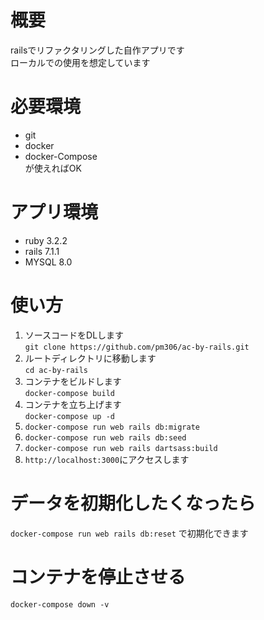 # 概要
railsでリファクタリングした自作アプリです  
ローカルでの使用を想定しています

# 必要環境
* git  
* docker  
* docker-Compose  
が使えればOK

# アプリ環境
* ruby 3.2.2  
* rails 7.1.1  
* MYSQL 8.0  

# 使い方

1. ソースコードをDLします  
`git clone https://github.com/pm306/ac-by-rails.git`
2. ルートディレクトリに移動します  
`cd ac-by-rails`
4. コンテナをビルドします  
`docker-compose build`
6. コンテナを立ち上げます  
`docker-compose up -d`
8. `docker-compose run web rails db:migrate`
9. `docker-compose run web rails db:seed`
10. `docker-compose run web rails dartsass:build`
11. `http://localhost:3000`にアクセスします

# データを初期化したくなったら
`docker-compose run web rails db:reset` で初期化できます

# コンテナを停止させる
`docker-compose down -v`
